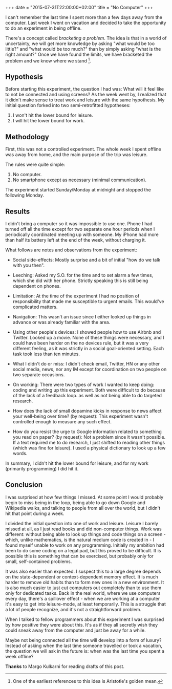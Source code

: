 +++
date = "2015-07-31T22:00:00+02:00"
title = "No Computer"
+++

I can't remember the last time I spent more than a few days away from
the computer. Last week I went on vacation and decided to take the
opportunity to do an experiment in being offline.

<!--more-->

There's a concept called *bracketing a problem*. The idea is that in a
world of uncertainty, we will get more knowledge by asking "what would
be too little?" and "what would be too much?" than by simply asking
"what is the right amount?"  Once we have found the limits, we have
bracketed the problem and we know where we stand [^1].

## Hypothesis

Before starting this experiment, the question I had was: What will it
feel like to not be connected and using screens? As the week went by,
I realized that it didn't make sense to treat work and leisure with
the same hypothesis. My initial question forked into two
semi-retrofitted hypotheses:

1. I won't hit the lower bound for leisure.
2. I will hit the lower bound for work.

## Methodology

First, this was not a controlled experiment. The whole week I spent
offline was away from home, and the main purpose of the trip was
leisure.

The rules were quite simple:

1. No computer.
2. No smartphone except as necessary (minimal communication).

The experiment started Sunday/Monday at midnight and stopped the
following Monday.

## Results

I didn't bring a computer so it was impossible to use one. Phone I had
turned off all the time except for two separate one hour periods when
I periodically coordinated meeting up with someone. My iPhone had more
than half its battery left at the end of the week, without charging
it.

What follows are notes and observations from the experiment:

- Social side-effects: Mostly surprise and a bit of initial "how do
we talk with you then".

- Leeching: Asked my S.O. for the time and to set alarm a few times,
which she did with her phone. Strictly speaking this is still being
dependent on phones.

- Limitation: At the time of the experiment I had no position of
  responsibility that made me susceptible to urgent emails. This
  would've complicated matters.

- Navigation: This wasn't an issue since I either looked up things
in advance or was already familiar with the area.

- Using other people's devices: I showed people how to use Airbnb and
Twitter. Looked up a movie. None of these things were necessary, and I
could have been harder on the no devices rule, but it was a very
different feeling, as it was strictly in a social goal-oriented
setting. Each task took less than ten minutes.

- What I didn't do or miss: I didn't check email, Twitter, HN or any
other social media, news, nor any IM except for coordination on two
people on two separate occasions.

- On working: There were two types of work I wanted to keep doing:
coding and writing up this experiment. Both were difficult to do
because of the lack of a feedback loop. as well as not being able to
do targeted research.

- How does the lack of small dopamine kicks in response to news affect
  your well-being over time? (by request): This experiment wasn't
  controlled enough to measure any such effect.

- How do you resist the urge to Google information related to
  something you read on paper? (by request): Not a problem since it
  wasn't possible. If a text required me to do research, I just
  shifted to reading other things (which was fine for leisure). I used
  a physical dictionary to look up a few words.

In summary, I didn't hit the lower bound for leisure, and for my work
(primarily programming) I did hit it.

## Conclusion

I was surprised at how few things I missed. At some point I would
probably begin to miss being in the loop, being able to go down Google
and Wikipedia walks, and talking to people from all over the world,
but I didn't hit that point during a week.

I divided the initial question into one of work and leisure. Leisure I
barely missed at all, as I just read books and did non-computer
things. Work was different: without being able to look up things and
code things on a screen - which, unlike mathematics, is the natural
medium code is created in - I found myself unable to work on any
programming. Initially my ambition had been to do some coding on a
legal pad, but this proved to be difficult. It is possible this is
something that can be exercised, but probably only for small,
self-contained problems.

It was also easier than expected. I suspect this to a large degree
depends on the state-dependent or context-dependent memory effect. It
is much harder to remove old habits than to form new ones in a new
environment. It is also much easier to just cut computers out
completely than to use them only for dedicated tasks. Back in the real
world, where we use computers every day, there's a spillover effect -
when we are working at a computer it's easy to get into leisure-mode,
at least temporarily. This is a struggle that a lot of people
recognize, and it's not a straightforward problem.

When I talked to fellow programmers about this experiment I was
surprised by how positive they were about this. It's as if they all
secretly wish they could sneak away from the computer and just be away
for a while.

Maybe not being connected all the time will develop into a form of
luxury? Instead of asking when the last time someone travelled or took
a vacation, the question we will ask in the future is: when was the
last time you spent a week offline?

[^1]: One of the earliest references to this idea is Aristotle's golden mean.

**Thanks** to Margo Kulkarni for reading drafts of this post.
